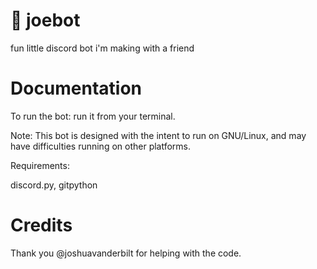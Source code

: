 # 🍔 joebot
fun little discord bot i'm making with a friend

# Documentation

To run the bot: run it from your terminal. 

Note: This bot is designed with the intent to run on GNU/Linux, and may have difficulties running on other platforms.

Requirements:

discord.py, gitpython

# Credits

Thank you @joshuavanderbilt for helping with the code.
